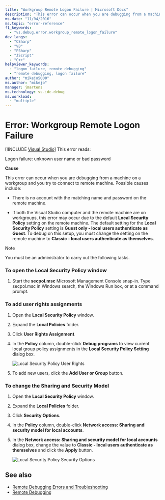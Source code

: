 ```yaml
---
title: "Workgroup Remote Logon Failure | Microsoft Docs"
description: "This error can occur when you are debugging from a machine on a workgroup and you try to connect to remote machine."
ms.date: "11/04/2016"
ms.topic: "error-reference"
f1_keywords:
  - "vs.debug.error.workgroup_remote_logon_failure"
dev_langs:
  - "CSharp"
  - "VB"
  - "FSharp"
  - "JScript"
  - "C++"
helpviewer_keywords:
  - "logon failure, remote debugging"
  - "remote debugging, logon failure"
author: "mikejo5000"
ms.author: "mikejo"
manager: jmartens
ms.technology: vs-ide-debug
ms.workload:
  - "multiple"
---
```

# Error: Workgroup Remote Logon Failure

 [!INCLUDE [Visual Studio](~/includes/applies-to-version/vs-not-mac.md)]
This error reads:

 Logon failure: unknown user name or bad password

 **Cause**

 This error can occur when you are debugging from a machine on a workgroup and you try to connect to remote machine. Possible causes include:

- There is no account with the matching name and password on the remote machine.

- If both the Visual Studio computer and the remote machine are on workgroups, this error may occur due to the default **Local Security Policy** setting on the remote machine. The default setting for the **Local Security Policy** setting is **Guest only - local users authenticate as Guest**. To debug on this setup, you must change the setting on the remote machine to **Classic - local users authenticate as themselves**.

> [!NOTE]
> You must be an administrator to carry out the following tasks.

### To open the Local Security Policy window

1. Start the **secpol.msc** Microsoft Management Console snap-in. Type secpol.msc in Windows search, the Windows Run box, or at a command prompt.

### To add user rights assignments

1. Open the **Local Security Policy** window.

2. Expand the **Local Policies** folder.

3. Click **User Rights Assignment**.

4. In the **Policy** column, double-click **Debug programs** to view current local group policy assignments in the **Local Security Policy Setting** dialog box.

     ![Local Security Policy User Rights](../debugger/media/dbg_err_localsecuritypolicy_userrightsdebugprograms.png "DBG_ERR_LocalSecurityPolicy_UserRightsDebugPrograms")

5. To add new users, click the **Add User or Group** button.

### To change the Sharing and Security Model

1. Open the **Local Security Policy** window.

2. Expand the **Local Policies** folder.

3. Click **Security Options**.

4. In the **Policy** column, double-click **Network access: Sharing and security model for local accounts**.

5. In the **Network access: Sharing and security model for local accounts** dialog box, change the value to **Classic - local users authenticate as themselves** and click the **Apply** button.

     ![Local Security Policy Security Options](../debugger/media/dbg_err_localsecuritypolicy_securityoptions_networkaccess.png "DBG_ERR_LocalSecurityPolicy_SecurityOptions_NetworkAccess")

## See also
- [Remote Debugging Errors and Troubleshooting](../debugger/remote-debugging-errors-and-troubleshooting.md)
- [Remote Debugging](../debugger/remote-debugging.md)
